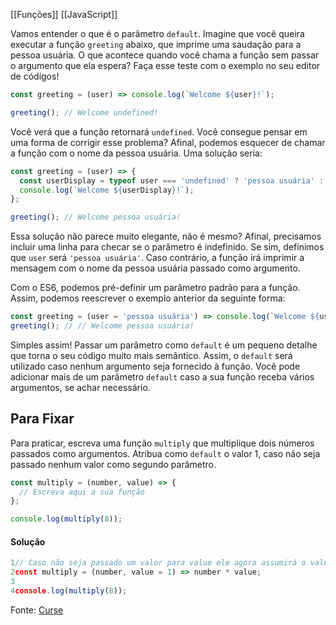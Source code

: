 [[Funções]]
[[JavaScript]]


Vamos entender o que é o parâmetro `default`. Imagine que você queira executar a função `greeting` abaixo, que imprime uma saudação para a pessoa usuária. O que acontece quando você chama a função sem passar o argumento que ela espera? Faça esse teste com o exemplo no seu editor de códigos!
```js
const greeting = (user) => console.log(`Welcome ${user}!`);

greeting(); // Welcome undefined!

```

Você verá que a função retornará `undefined`. Você consegue pensar em uma forma de corrigir esse problema? Afinal, podemos esquecer de chamar a função com o nome da pessoa usuária. Uma solução seria:
```js
const greeting = (user) => {
  const userDisplay = typeof user === 'undefined' ? 'pessoa usuária' : user;
  console.log(`Welcome ${userDisplay}!`);
};

greeting(); // Welcome pessoa usuária!
```

Essa solução não parece muito elegante, não é mesmo? Afinal, precisamos incluir uma linha para checar se o parâmetro é indefinido. Se sim, definimos que `user` será `'pessoa usuária'`. Caso contrário, a função irá imprimir a mensagem com o nome da pessoa usuária passado como argumento.

Com o ES6, podemos pré-definir um parâmetro padrão para a função. Assim, podemos reescrever o exemplo anterior da seguinte forma:
```js
const greeting = (user = 'pessoa usuária') => console.log(`Welcome ${user}!`);
greeting(); // // Welcome pessoa usuária!

```

Simples assim! Passar um parâmetro como `default` é um pequeno detalhe que torna o seu código muito mais semântico. Assim, o `default` será utilizado caso nenhum argumento seja fornecido à função. Você pode adicionar mais de um parâmetro `default` caso a sua função receba vários argumentos, se achar necessário.

## Para Fixar

Para praticar, escreva uma função `multiply` que multiplique dois números passados como argumentos. Atribua como `default` o valor 1, caso não seja passado nenhum valor como segundo parâmetro.
```js
const multiply = (number, value) => {
  // Escreva aqui a sua função
};

console.log(multiply(8));
```

#### **Solução**
```js
1// Caso não seja passado um valor para value ele agora assumirá o valor padrão de 1.
2const multiply = (number, value = 1) => number * value;
3
4console.log(multiply(8));
```

Fonte: [Curse](https://app.betrybe.com/learn/course/5e938f69-6e32-43b3-9685-c936530fd326/module/fc998c60-386e-46bc-83ca-4269beb17e17/section/ccfff26d-24c9-422e-b886-6ee19f20db14/day/9f13f306-fdc8-4208-94a8-a1e20101cd21/lesson/61313cfb-67f2-49ec-a021-c917fedb2abc)

